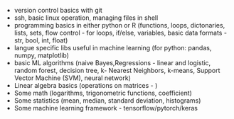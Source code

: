 
- version control basics with git
- ssh, basic linux operation, managing files in shell
- programming basics in either python or R (functions, loops, dictonaries, lists, sets, flow control - for loops, if/else, variables, basic data formats - str, bool, int, float)
- langue specific libs useful in machine learning (for python: pandas, numpy, matplotlib)
- basic ML algorithms (naive Bayes,Regressions - linear and logistic, random forest, decision tree, k- Nearest Neighbors, k-means, Support Vector Machine (SVM), neural network)
- Linear algebra basics (operations on matrices - )
- Some math (logarithms, trigonometric functions, coefficient)
- Some statistics (mean, median, standard deviation, histograms)
- Some machine learning framework - tensorflow/pytorch/keras
